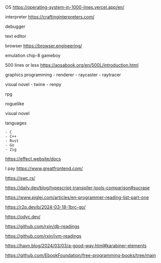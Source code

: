 OS https://operating-system-in-1000-lines.vercel.app/en/

interpreter https://craftinginterpreters.com/

debugger

text editor

browser https://browser.engineering/

emulation
    chip-8
    gameboy

500 lines or less https://aosabook.org/en/500L/introduction.html


graphics programming
    - renderer
    - raycaster
    - raytracer


visual novel
    - twine
    - renpy

rpg


roguelike


visual novel

languages

    - C
    - C++
    - Rust
    - Go
    - Zig


https://effect.website/docs

I pay 
https://www.greatfrontend.com/



https://swc.rs/

https://daily.dev/blog/typescript-transpiler-tools-comparison#sucrase

https://www.piglei.com/articles/en-programmer-reading-list-part-one


https://r2p.dev/b/2024-03-18-1brc-go/


https://odyc.dev/


https://github.com/rxin/db-readings



https://github.com/rxin/jvm-readings



https://havn.blog/2024/03/03/a-good-way.html#karabiner-elements


https://github.com/EbookFoundation/free-programming-books/tree/main

